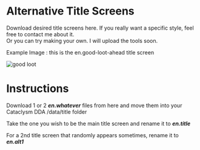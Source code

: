 # Alternative Title Screens

Download desired title screens here.  If you really want a specific style, feel free to contact me about it.  
Or you can try making your own.  I will upload the tools soon.

Example Image : this is the en.good-loot-ahead title screen

![good loot](https://user-images.githubusercontent.com/34361592/227774875-139f644d-1c8e-4abd-ab93-22d4394355ed.png)


# Instructions

Download 1 or 2 ***en.whatever*** files from here and move them into your Cataclysm DDA /data/title folder

Take the one you wish to be the main title screen and rename it to ***en.title***

For a 2nd title screen that randomly appears sometimes, rename it to ***en.alt1***

